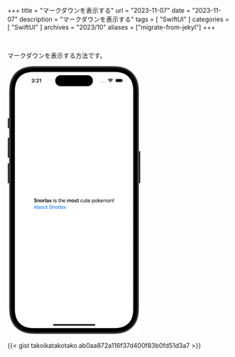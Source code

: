 +++
title = "マークダウンを表示する"
url = "2023-11-07"
date = "2023-11-07"
description = "マークダウンを表示する"
tags = [
  "SwiftUI"
]
categories = [
  "SwiftUI"
]
archives = "2023/10"
aliases = ["migrate-from-jekyl"]
+++

<br>

マークダウンを表示する方法です。

<img src="2023-11-07.png" width="300px" alt="マークダウンを表示する">

{{< gist takoikatakotako ab0aa872a116f37d400f83b0fd51d3a7 >}}
